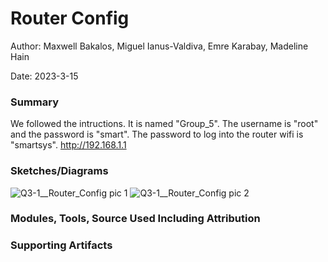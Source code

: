 #  Router Config

Author: Maxwell Bakalos, Miguel Ianus-Valdiva, Emre Karabay, Madeline Hain

Date: 2023-3-15


### Summary
We followed the intructions. It is named "Group_5". The username is "root" and the password is "smart". The password to log into the router wifi is "smartsys".
http://192.168.1.1

### Sketches/Diagrams
![Q3-1__Router_Config pic 1](https://user-images.githubusercontent.com/114166327/225476251-3da02b1d-71a7-420b-8b21-e2d2d800664f.JPG)
![Q3-1__Router_Config pic 2](https://user-images.githubusercontent.com/114166327/225476254-4330c3bc-8f53-4d13-b044-8ac18762941c.JPG)


### Modules, Tools, Source Used Including Attribution


### Supporting Artifacts

